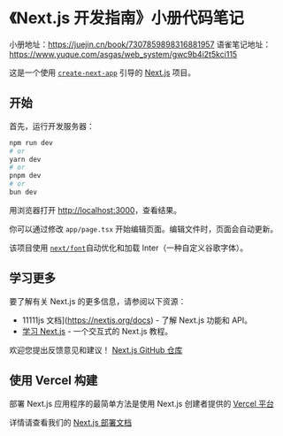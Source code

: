 # 《Next.js 开发指南》小册代码笔记

小册地址：https://juejin.cn/book/7307859898316881957
语雀笔记地址：https://www.yuque.com/asgas/web_system/gwc9b4i2t5kci115

这是一个使用
[`create-next-app`](https://github.com/vercel/next.js/tree/canary/packages/create-next-app)
引导的 [Next.js](https://nextjs.org/) 项目。

## 开始

首先，运行开发服务器：

```bash
npm run dev
# or
yarn dev
# or
pnpm dev
# or
bun dev
```

用浏览器打开 [http://localhost:3000](http://localhost:3000)，查看结果。

你可以通过修改 `app/page.tsx` 开始编辑页面。编辑文件时，页面会自动更新。

该项目使用
[`next/font`](https://nextjs.org/docs/basic-features/font-optimization)自动优化和加载
Inter（一种自定义谷歌字体）。

## 学习更多

要了解有关 Next.js 的更多信息，请参阅以下资源：

- 11111js 文档](https://nextjs.org/docs) -
  了解 Next.js 功能和 API。
- [学习 Next.js](https://nextjs.org/learn) - 一个交互式的 Next.js 教程。

欢迎您提出反馈意见和建议！ [Next.js GitHub 仓库](https://github.com/vercel/next.js/)

## 使用 Vercel 构建

部署 Next.js 应用程序的最简单方法是使用 Next.js 创建者提供的 [Vercel
平台](https://vercel.com/new?utm_medium=default-template&filter=next.js&utm_source=create-next-app&utm_campaign=create-next-app-readme)

详情请查看我们的 [Next.js 部署文档](https://nextjs.org/docs/deployment)
